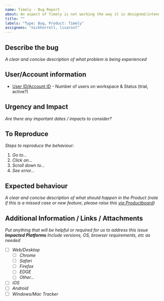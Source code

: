 ```yaml
---
name: Timely - Bug Report
about: An aspect of Timely is not working the way it is designed/intended to function
title: ""
labels: "Type: Bug, Product: Timely"
assignees: "nickhorrell, lisarost"
---
```


## Describe the bug

_A clear and concise description of what problem is being experienced_

## User/Account information

- [User ID/Account ID](https://www..) - Number of users on workspace & Status (trial, active?)

## Urgency and Impact

_Are there any important dates / impacts to consider?_

## To Reproduce

_Steps to reproduce the behaviour:_

1. _Go to..._
2. _Click on..._
3. _Scroll down to..._
4. _See error..._

## Expected behaviour

_A clear and concise description of what should happen in the Product (note if this is a missed case or new feature, please raise this [via Productboard](https://memory.slab.com/posts/i-want-to-xxq3acvx))_

## Additional Information / Links / Attachments

_Put anything that will be helpful or required for us to address this issue_
**_Impacted Platforms_**
_Include versions, OS, browser requirements, etc as needed_

- [ ] _Web/Desktop_
  - [ ] _Chrome_
  - [ ] _Safari_
  - [ ] _Firefox_
  - [ ] _EDGE_
  - [ ] _Other..._
- [ ] _iOS_
- [ ] _Android_
- [ ] _Windows/Mac Tracker_
